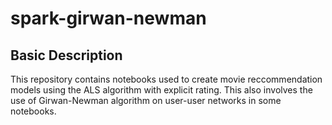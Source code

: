 # spark-girwan-newman

## Basic Description

This repository contains notebooks used to create movie reccommendation models using the ALS algorithm with explicit rating. This also involves the use of Girwan-Newman algorithm on user-user networks in some notebooks.

